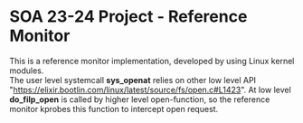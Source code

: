 # SOA 23-24 Project - Reference Monitor
This is a reference monitor implementation, developed by using Linux kernel modules. <br />
The user level systemcall **sys_openat** relies on other low level API "https://elixir.bootlin.com/linux/latest/source/fs/open.c#L1423". At low level **do_filp_open** is called by higher level open-function, so the reference monitor kprobes this function to intercept open request. <br />
